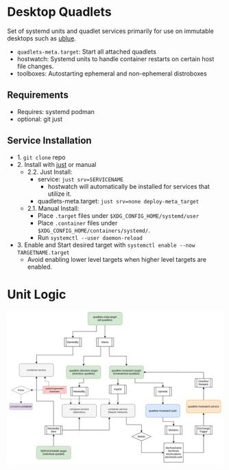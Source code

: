 # Desktop Quadlets

Set of systemd units and quadlet services primarily for use on immutable desktops
such as [ublue](https://universal-blue.org/).

- `quadlets-meta.target`: Start all attached quadlets
- hostwatch: Systemd units to handle container restarts on certain host file changes.
- toolboxes: Autostarting ephemeral and non-ephemeral distroboxes

## Requirements
- Requires: systemd podman
- optional: git just

## Service Installation

* 1\. `git clone` repo
* 2\. Install with [just](https://github.com/casey/just) or manual
	* 2.2\. Just Install:
		- service: `just srv=SERVICENAME`
			- hostwatch will automatically be installed for services that utilize
			it.
		- quadlets-meta.target: `just srv=none deploy-meta_target`
	* 2.1\. Manual Install:
		- Place `.target` files under `$XDG_CONFIG_HOME/systemd/user`
		- Place `.container` files under `$XDG_CONFIG_HOME/containers/systemd/`.
		- Run `systemctl --user daemon-reload`
* 3\. Enable and Start desired target with `systemctl enable --now TARGETNAME.target`
	- Avoid enabling lower level targets when higher level targets are enabled.


# Unit Logic
![systemd service diagram](./assets/diagram-unit-logic.svg)